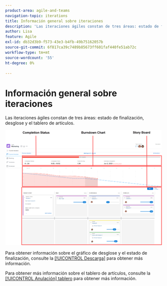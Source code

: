 ```yaml
---
product-area: agile-and-teams
navigation-topic: iterations
title: Información general sobre iteraciones
description: 'Las iteraciones ágiles constan de tres áreas: estado de finalización, desglose y el tablero de artículos.'
author: Lisa
feature: Agile
exl-id: db32d3b9-f573-43e3-b4fb-49b75162057b
source-git-commit: 6f817ca39c7489b85673ff601faf440fe51ab72c
workflow-type: tm+mt
source-wordcount: '55'
ht-degree: 0%

---
```


# Información general sobre iteraciones

Las iteraciones ágiles constan de tres áreas: estado de finalización, desglose y el tablero de artículos.

![](assets/agile-iteration-with-callouts.png)

Para obtener información sobre el gráfico de desglose y el estado de finalización, consulte la [[!UICONTROL Descarga]](../../../agile/use-scrum-in-an-agile-team/burndown/burndown.md) para obtener más información.

Para obtener más información sobre el tablero de artículos, consulte la [[!UICONTROL Anulación] tablero](../../../agile/use-scrum-in-an-agile-team/scrum-board/scrum-board.md) para obtener más información.

